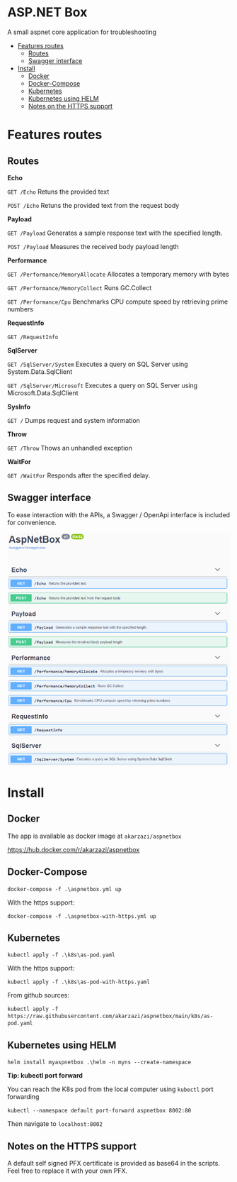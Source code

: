 # ASP.NET Box
A small aspnet core application for troubleshooting

- [Features routes](#features-routes)
  * [Routes](#routes)
  * [Swagger interface](#swagger-interface)
- [Install](#install)
  * [Docker](#docker)
  * [Docker-Compose](#docker-compose)
  * [Kubernetes](#kubernetes)
  * [Kubernetes using HELM](#kubernetes-using-helm)
  * [Notes on the HTTPS support](#notes-on-the-https-support)

# Features routes

## Routes

**Echo**

`GET
​/Echo`
Retuns the provided text

`POST
​/Echo`
Retuns the provided text from the request body

**Payload**

`GET
​/Payload`
Generates a sample response text with the specified length.

`POST
​/Payload`
Measures the received body payload length

**Performance**

`GET
​/Performance​/MemoryAllocate`
Allocates a temporary memory with bytes

`GET
​/Performance​/MemoryCollect`
Runs GC.Collect

`GET
​/Performance​/Cpu`
Benchmarks CPU compute speed by retrieving prime numbers

**RequestInfo**

`GET
​/RequestInfo`

**SqlServer**

`GET
​/SqlServer​/System`
Executes a query on SQL Server using System.Data.SqlClient

`GET
​/SqlServer​/Microsoft`
Executes a query on SQL Server using Microsoft.Data.SqlClient

**SysInfo**

`GET
​/`
Dumps request and system information

**Throw**

`GET
​/Throw`
Thows an unhandled exception

**WaitFor**

`GET
​/WaitFor`
Responds after the specified delay.

## Swagger interface

To ease interaction with the APIs, a Swagger / OpenApi interface is included for convenience. 

![Swagger](resources/docs/swagger_preview.png?raw=true "Swagger")


# Install

## Docker

The app is available as docker image at `akarzazi/aspnetbox`

https://hub.docker.com/r/akarzazi/aspnetbox


## Docker-Compose

```shell
docker-compose -f .\aspnetbox.yml up
```

With the https support:

```shell
docker-compose -f .\aspnetbox-with-https.yml up
```

## Kubernetes

```shell
kubectl apply -f .\k8s\as-pod.yaml
```

With the https support:

```shell
kubectl apply -f .\k8s\as-pod-with-https.yaml
```

From github sources:

```shell
kubectl apply -f https://raw.githubusercontent.com/akarzazi/aspnetbox/main/k8s/as-pod.yaml
```

## Kubernetes using HELM

```shell
helm install myaspnetbox .\helm -n myns --create-namespace
```

**Tip: kubectl port forward**

You can reach the K8s pod from the local computer using `kubectl` port forwarding

```shell
kubectl --namespace default port-forward aspnetbox 8002:80
```

Then navigate to `localhost:8002`

## Notes on the HTTPS support

A default self signed PFX certificate is provided as base64 in the scripts.
Feel free to replace it with your own PFX.